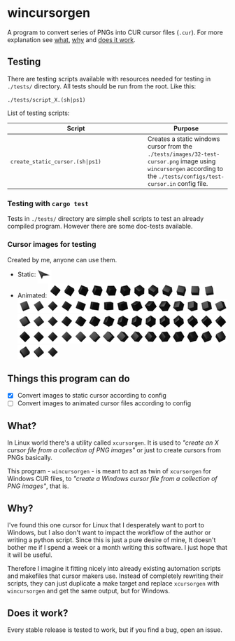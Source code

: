 # wincursorgen

A program to convert series of PNGs into CUR cursor files (`.cur`). For more explanation see [what](#what), [why](#why) and [does it work](#does-it-work).

## Testing

There are testing scripts available with resources needed for testing in `./tests/` directory. All tests should be run from the root. Like this:

```shell
./tests/script_X.(sh|ps1)
```

List of testing scripts:

<table>
	<thead>
		<tr>
			<th width="300px">Script</th>
			<th>Purpose</th>
		</tr>
	</thead>
	<tbody>
		<tr>
			<td width="300px"><code>create_static_cursor.(sh|ps1)</code></td>
			<td>Creates a static windows cursor from the <code>./tests/images/32-test-cursor.png</code> image using <code>wincursorgen</code> according to the <code>./tests/configs/test-cursor.in</code> config file.</td>
		</tr>
	</tbody>
</table>

### Testing with `cargo test`

Tests in `./tests/` directory are simple shell scripts to test an already compiled program. However there are some doc-tests available.

### Cursor images for testing
Created by me, anyone can use them.

- Static: <img align="middle" src="./tests/images/32-test-cursor.png" alt="32 by 32 pixels PNG cursor for testing" title="32 by 32 pixels PNG cursor for testing" />
- Animated: <img src="./tests/images/32-test-cursor-1.png" alt="Frame #1 of animated test cursor" title="Frame #1 of animated test cursor" /><img src="./tests/images/32-test-cursor-2.png" alt="Frame #2 of animated test cursor" title="Frame #2 of animated test cursor" /><img src="./tests/images/32-test-cursor-3.png" alt="Frame #3 of animated test cursor" title="Frame #3 of animated test cursor" /><img src="./tests/images/32-test-cursor-4.png" alt="Frame #4 of animated test cursor" title="Frame #4 of animated test cursor" /><img src="./tests/images/32-test-cursor-5.png" alt="Frame #5 of animated test cursor" title="Frame #5 of animated test cursor" /><img src="./tests/images/32-test-cursor-6.png" alt="Frame #6 of animated test cursor" title="Frame #6 of animated test cursor" /><img src="./tests/images/32-test-cursor-7.png" alt="Frame #7 of animated test cursor" title="Frame #7 of animated test cursor" /><img src="./tests/images/32-test-cursor-8.png" alt="Frame #8 of animated test cursor" title="Frame #8 of animated test cursor" /><img src="./tests/images/32-test-cursor-9.png" alt="Frame #9 of animated test cursor" title="Frame #9 of animated test cursor" /><img src="./tests/images/32-test-cursor-10.png" alt="Frame #10 of animated test cursor" title="Frame #10 of animated test cursor" /><img src="./tests/images/32-test-cursor-11.png" alt="Frame #11 of animated test cursor" title="Frame #11 of animated test cursor" /><img src="./tests/images/32-test-cursor-12.png" alt="Frame #12 of animated test cursor" title="Frame #12 of animated test cursor" /><img src="./tests/images/32-test-cursor-13.png" alt="Frame #13 of animated test cursor" title="Frame #13 of animated test cursor" /><img src="./tests/images/32-test-cursor-14.png" alt="Frame #14 of animated test cursor" title="Frame #14 of animated test cursor" /><img src="./tests/images/32-test-cursor-15.png" alt="Frame #15 of animated test cursor" title="Frame #15 of animated test cursor" /><img src="./tests/images/32-test-cursor-16.png" alt="Frame #16 of animated test cursor" title="Frame #16 of animated test cursor" /><img src="./tests/images/32-test-cursor-17.png" alt="Frame #17 of animated test cursor" title="Frame #17 of animated test cursor" /><img src="./tests/images/32-test-cursor-18.png" alt="Frame #18 of animated test cursor" title="Frame #18 of animated test cursor" /><img src="./tests/images/32-test-cursor-19.png" alt="Frame #19 of animated test cursor" title="Frame #19 of animated test cursor" /><img src="./tests/images/32-test-cursor-20.png" alt="Frame #20 of animated test cursor" title="Frame #20 of animated test cursor" /><img src="./tests/images/32-test-cursor-21.png" alt="Frame #21 of animated test cursor" title="Frame #21 of animated test cursor" /><img src="./tests/images/32-test-cursor-22.png" alt="Frame #22 of animated test cursor" title="Frame #22 of animated test cursor" /><img src="./tests/images/32-test-cursor-23.png" alt="Frame #23 of animated test cursor" title="Frame #23 of animated test cursor" /><img src="./tests/images/32-test-cursor-24.png" alt="Frame #24 of animated test cursor" title="Frame #24 of animated test cursor" /><img src="./tests/images/32-test-cursor-25.png" alt="Frame #25 of animated test cursor" title="Frame #25 of animated test cursor" /><img src="./tests/images/32-test-cursor-26.png" alt="Frame #26 of animated test cursor" title="Frame #26 of animated test cursor" /><img src="./tests/images/32-test-cursor-27.png" alt="Frame #27 of animated test cursor" title="Frame #27 of animated test cursor" /><img src="./tests/images/32-test-cursor-28.png" alt="Frame #28 of animated test cursor" title="Frame #28 of animated test cursor" /><img src="./tests/images/32-test-cursor-29.png" alt="Frame #29 of animated test cursor" title="Frame #29 of animated test cursor" /><img src="./tests/images/32-test-cursor-30.png" alt="Frame #30 of animated test cursor" title="Frame #30 of animated test cursor" /><img src="./tests/images/32-test-cursor-31.png" alt="Frame #31 of animated test cursor" title="Frame #31 of animated test cursor" /><img src="./tests/images/32-test-cursor-32.png" alt="Frame #32 of animated test cursor" title="Frame #32 of animated test cursor" /><img src="./tests/images/32-test-cursor-33.png" alt="Frame #33 of animated test cursor" title="Frame #33 of animated test cursor" /><img src="./tests/images/32-test-cursor-34.png" alt="Frame #34 of animated test cursor" title="Frame #34 of animated test cursor" /><img src="./tests/images/32-test-cursor-35.png" alt="Frame #35 of animated test cursor" title="Frame #35 of animated test cursor" /><img src="./tests/images/32-test-cursor-36.png" alt="Frame #36 of animated test cursor" title="Frame #36 of animated test cursor" /><img src="./tests/images/32-test-cursor-37.png" alt="Frame #37 of animated test cursor" title="Frame #37 of animated test cursor" /><img src="./tests/images/32-test-cursor-38.png" alt="Frame #38 of animated test cursor" title="Frame #38 of animated test cursor" /><img src="./tests/images/32-test-cursor-39.png" alt="Frame #39 of animated test cursor" title="Frame #39 of animated test cursor" /><img src="./tests/images/32-test-cursor-40.png" alt="Frame #40 of animated test cursor" title="Frame #40 of animated test cursor" /><img src="./tests/images/32-test-cursor-41.png" alt="Frame #41 of animated test cursor" title="Frame #41 of animated test cursor" /><img src="./tests/images/32-test-cursor-42.png" alt="Frame #42 of animated test cursor" title="Frame #42 of animated test cursor" /><img src="./tests/images/32-test-cursor-43.png" alt="Frame #43 of animated test cursor" title="Frame #43 of animated test cursor" /><img src="./tests/images/32-test-cursor-44.png" alt="Frame #44 of animated test cursor" title="Frame #44 of animated test cursor" /><img src="./tests/images/32-test-cursor-45.png" alt="Frame #45 of animated test cursor" title="Frame #45 of animated test cursor" /><img src="./tests/images/32-test-cursor-46.png" alt="Frame #46 of animated test cursor" title="Frame #46 of animated test cursor" /><img src="./tests/images/32-test-cursor-47.png" alt="Frame #47 of animated test cursor" title="Frame #47 of animated test cursor" /><img src="./tests/images/32-test-cursor-48.png" alt="Frame #48 of animated test cursor" title="Frame #48 of animated test cursor" /><img src="./tests/images/32-test-cursor-49.png" alt="Frame #49 of animated test cursor" title="Frame #49 of animated test cursor" /><img src="./tests/images/32-test-cursor-50.png" alt="Frame #50 of animated test cursor" title="Frame #50 of animated test cursor" /><img src="./tests/images/32-test-cursor-51.png" alt="Frame #51 of animated test cursor" title="Frame #51 of animated test cursor" /><img src="./tests/images/32-test-cursor-52.png" alt="Frame #52 of animated test cursor" title="Frame #52 of animated test cursor" /><img src="./tests/images/32-test-cursor-53.png" alt="Frame #53 of animated test cursor" title="Frame #53 of animated test cursor" /><img src="./tests/images/32-test-cursor-54.png" alt="Frame #54 of animated test cursor" title="Frame #54 of animated test cursor" /><img src="./tests/images/32-test-cursor-55.png" alt="Frame #55 of animated test cursor" title="Frame #55 of animated test cursor" /><img src="./tests/images/32-test-cursor-56.png" alt="Frame #56 of animated test cursor" title="Frame #56 of animated test cursor" /><img src="./tests/images/32-test-cursor-57.png" alt="Frame #57 of animated test cursor" title="Frame #57 of animated test cursor" /><img src="./tests/images/32-test-cursor-58.png" alt="Frame #58 of animated test cursor" title="Frame #58 of animated test cursor" /><img src="./tests/images/32-test-cursor-59.png" alt="Frame #59 of animated test cursor" title="Frame #59 of animated test cursor" /><img src="./tests/images/32-test-cursor-60.png" alt="Frame #60 of animated test cursor" title="Frame #60 of animated test cursor" />


## Things this program can do
- [x] Convert images to static cursor according to config
- [ ] Convert images to animated cursor files according to config

## What?

In Linux world there's a utility called `xcursorgen`. It is used to *"create an X cursor file from a collection of PNG images"* or just to create cursors from PNGs basically.

This program - `wincursorgen` - is meant to act as twin of `xcursorgen` for Windows CUR files, to *"create a Windows cursor file from a collection of PNG images"*, that is.

## Why?

I've found this one cursor for Linux that I desperately want to port to Windows, but I also don't want to impact the workflow of the author or writing a python script. Since this is just a pure desire of mine, It doesn't bother me if I spend a week or a month writing this software. I just hope that it will be useful.

Therefore I imagine it fitting nicely into already existing automation scripts and makefiles that cursor makers use. Instead of completely rewriting their scripts, they can just duplicate a make target and replace `xcursorgen` with `wincursorgen` and get the same output, but for Windows.

## Does it work?

Every stable release is tested to work, but if you find a bug, open an issue.
